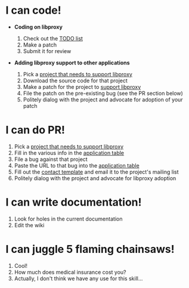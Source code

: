 # I can code! #
  * **Coding on libproxy**
    1. Check out the [TODO list](Roadmap.md)
    1. Make a patch
    1. Submit it for review

  * **Adding libproxy support to other applications**
    1. Pick a [project that needs to support libproxy](Applications.md)
    1. Download the source code for that project
    1. Make a patch for the project to [support libproxy](HowTo.md)
    1. File the patch on the pre-existing bug (see the PR section below)
    1. Politely dialog with the project and advocate for adoption of your patch

# I can do PR! #
  1. Pick a [project that needs to support libproxy](Applications.md)
  1. Fill in the various info in the [application table](Applications.md)
  1. File a bug against that project
  1. Paste the URL to that bug into the [application table](Applications.md)
  1. Fill out the [contact template](ContactTemplate.md) and email it to the project's mailing list
  1. Politely dialog with the project and advocate for libproxy adoption

# I can write documentation! #
  1. Look for holes in the current documentation
  1. Edit the wiki

# I can juggle 5 flaming chainsaws! #
  1. Cool!
  1. How much does medical insurance cost you?
  1. Actually, I don't think we have any use for this skill...